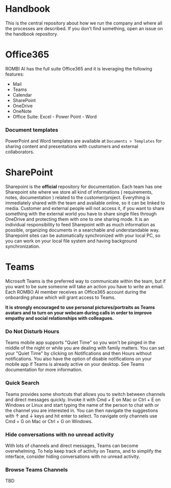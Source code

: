 # Handbook

This is the central repository about how we run the company and where all the processes are described. If you don't find something, open an issue on the handbook repository.


# Office365

ROMBI AI has the full suite Office365 and it is leveraging the following features:
* Mail
* Teams
* Calendar
* SharePoint
* OneDrive
* OneNote
* Office Suite: Excel - Power Point - Word

### Document templates
PowerPoint and Word templates are available at `Documents > Templates` for sharing content and presentations with customers and external collaborators.

# SharePoint

Sharepoint is the **official** repository for documentation. Each team has one Sharepoint site where we store all kind of informations ( requirements, notes, documentation ) related to the customer/project. Everything is immediately shared with the team and available online, so it can be linked to media.
Customer and external people will not access it, if you want to share something with the external world you have to share single files through OneDrive and protecting them with one to one sharing mode.
It is an individual responsibility to feed Sharepoint with as much information as possible, organizing documents in a searchable and understandable way.
Sharepoint sites can be automatically synchronized with your local PC, so you can work on your local file system and having background synchronization.


# Teams

Microsoft Teams is the preferred way to communicate within the team, but if you want to be sure someone will take an
 action you have to write an email.
Each ROMBO AI member receives an Office365 account during the onboarding phase which will grant access to Teams.

**It is strongly encouraged to use personal pictures/portraits as Teams avatars and to turn on your webcam during calls
in order to improve empathy and social relationships with colleagues.**


### Do Not Disturb Hours
Teams mobile app supports "Quiet Time" so you won't be pinged in the middle of the night or while you are dealing with family matters. You can set your "Quiet Time" by clicking on Notifications and then Hours without notifications. You also have the option of disable notifications on your mobile app if Teams is already active on your desktop. See Teams documentation for more information.

### Quick Search
Teams provides some shortcuts that allows you to switch between channels and direct messages quickly. Invoke it with Cmd + E on Mac or Ctrl + E on Windows or Linux and start typing the name of the person to chat with or the channel you are interested in. You can then navigate the suggestions with ↑ and ↓ keys and hit enter to select. To navigate only channels use Cmd + G on Mac or Ctrl + G on Windows.

### Hide conversations with no unread activity
With lots of channels and direct messages, Teams can become overwhelming. To help keep track of activity on Teams, and to simplify the interface, consider hiding conversations with no unread activity.

### Browse Teams Channels

TBD


